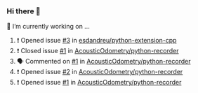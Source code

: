 ### Hi there 👋

<!--
**esdandreu/esdandreu** is a ✨ _special_ ✨ repository because its `README.md` (this file) appears on your GitHub profile.

Here are some ideas to get you started:

- 🔭 I’m currently working on ...
- 🌱 I’m currently learning ...
- 👯 I’m looking to collaborate on ...
- 🤔 I’m looking for help with ...
- 💬 Ask me about ...
- 📫 How to reach me: ...
- 😄 Pronouns: ...
- ⚡ Fun fact: ...
-->

🔭 I’m currently working on ...
<!--START_SECTION:activity-->
1. ❗️ Opened issue [#3](https://github.com/esdandreu/python-extension-cpp/issues/3) in [esdandreu/python-extension-cpp](https://github.com/esdandreu/python-extension-cpp)
2. ❗️ Closed issue [#1](https://github.com/AcousticOdometry/python-recorder/issues/1) in [AcousticOdometry/python-recorder](https://github.com/AcousticOdometry/python-recorder)
3. 🗣 Commented on [#1](https://github.com/AcousticOdometry/python-recorder/issues/1) in [AcousticOdometry/python-recorder](https://github.com/AcousticOdometry/python-recorder)
4. ❗️ Opened issue [#2](https://github.com/AcousticOdometry/python-recorder/issues/2) in [AcousticOdometry/python-recorder](https://github.com/AcousticOdometry/python-recorder)
5. ❗️ Opened issue [#1](https://github.com/AcousticOdometry/python-recorder/issues/1) in [AcousticOdometry/python-recorder](https://github.com/AcousticOdometry/python-recorder)
<!--END_SECTION:activity-->
